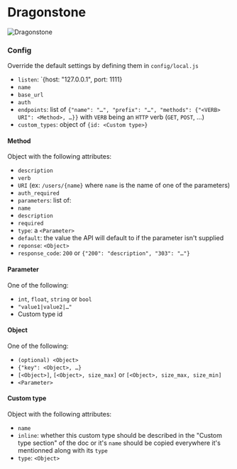 Dragonstone
===========

![Dragonstone](http://images1.wikia.nocookie.net/__cb20130501013128/gameofthrones/images/thumb/f/fb/Dragonstone_%28day%29.jpg/1000px-Dragonstone_%28day%29.jpg)

### Config
Override the default settings by defining them in `config/local.js`
 - `listen`: `{host: "127.0.0.1", port: 1111}
 - `name`
 - `base_url`
 - `auth`
 - `endpoints`: list of `{"name": "…", "prefix": "…", "methods": {"<VERB> URI": <Method>, …}}` with `VERB` being an `HTTP` verb (`GET`, `POST`, …)
 - `custom_types`: object of `{id: <Custom type>}`

#### Method
Object with the following attributes:
 - `description`
 - `verb`
 - `URI` (ex: `/users/{name}` where `name` is the name of one of the parameters)
 - `auth_required`
 - `parameters`: list of:
  - `name`
  - `description`
  - `required`
  - `type`: a `<Parameter>`
  - `default`: the value the API will default to if the parameter isn't supplied
 - `reponse`: `<Object>`
 - `response_code`: `200` or `{"200": "description", "303": "…"}`

#### Parameter
One of the following:
 - `int`, `float`, `string` or `bool`
 - `"value1|value2|…"`
 - Custom type id


#### Object
One of the following:
 - `(optional) <Object>`
 - `{"key": <Object>, …}`
 - `[<Object>]`, `[<Object>, size_max]` or `[<Object>, size_max, size_min]`
 - `<Parameter>`

#### Custom type
Object with the following attributes:
 - `name`
 - `inline`: whether this custom type should be described in the "Custom type section" of the doc or it's `name` should be copied everywhere it's mentionned along with its `type`
 - `type`: `<Object>`

